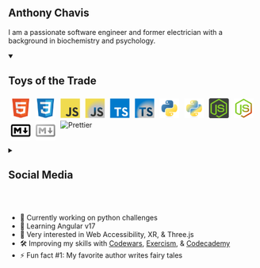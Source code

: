 ## Anthony Chavis

I am a passionate software engineer and former electrician with a background in biochemistry and psychology.

<details open>
<summary style='cursor:pointer;'><h2>Toys of the Trade</h2></summary>

<img alt='HTML5' title='HTML5' align='left' width='40px' style='padding:0px;margin-top:5px;margin-right:5px;margin-bottom:0px;margin-left:5px;' src="./assets/html_dark-mode.svg" />
<img alt='CSS3' title='CSS3' align='left' width='40px' style='padding:0px;margin-top:5px;margin-right:5px;margin-bottom:0px;margin-left:5px;' src="./assets/css_dark-mode.svg" />
<img alt='JavaScript' title='JavaScript' align='left' width='40px' style='padding:0px;margin-top:5px;margin-right:5px;margin-bottom:0px;margin-left:5px;' src="./assets/js_light.svg#gh-light-mode-only" />
<img alt='JavaScript' title='JavaScript' align='left' width='40px' style='padding:0px;margin-top:5px;margin-right:5px;margin-bottom:0px;margin-left:5px;' src="./assets/javascript_dark-mode.svg#gh-dark-mode-only" />
<img alt='TypeScript' title='TypeScript' align='left' width='40px' style='padding:0px;margin-top:5px;margin-right:5px;margin-bottom:0px;margin-left:5px;' src="./assets/ts_light.svg#gh-light-mode-only" />
<img alt='TypeScript' title='TypeScript' align='left' width='40px' style='padding:0px;margin-top:5px;margin-right:5px;margin-bottom:0px;margin-left:5px;' src='./assets/typescript_dark-mode.svg#gh-dark-mode-only'>
<img alt='Python' title='Python' align='left' width='40px' style='padding:0px;margin-top:5px;margin-right:5px;margin-bottom:0px;margin-left:5px;' src="./assets/python_light.svg#gh-light-mode-only" />
<img alt='Python' title='Python' align='left' width='40px' style='padding:0px;margin-top:5px;margin-right:5px;margin-bottom:0px;margin-left:5px;' src="./assets/python_dark-mode.svg#gh-dark-mode-only" />
<img alt='Node.JS' title='Node.JS' align='left' width='40px' style='padding:0px;margin-top:5px;margin-right:5px;margin-bottom:0px;margin-left:5px;' src="./assets/node_light.svg#gh-light-mode-only" />
<img alt='Node.JS' title='Node.JS' align='left' width='40px' style='padding:0px;margin-top:5px;margin-right:5px;margin-bottom:0px;margin-left:5px;' src='./assets/node_dark-mode.svg#gh-dark-mode-only' />
<img alt='Markdown' title='Markdown' align='left' width='40px' style='padding:0px;margin-top:5px;margin-right:5px;margin-bottom:0px;margin-left:5px;' src='./assets/markdown_light.svg#gh-light-mode-only' />
<img alt='Markdown' title='Markdown' align='left' width='40px' style='padding:0px;margin-top:5px;margin-right:5px;margin-bottom:0px;margin-left:5px;' src='./assets/markdown_dark-mode.svg#gh-dark-mode-only' />

<img alt='Prettier' title='Prettier' width='40px' style='padding:0px;margin-top:5px;margin-right:5px;margin-bottom:0px;margin-left:5px;' src='https://techstack-generator.vercel.app/prettier-icon.svg'>

</details>

<br />
<br />

<details style='cursor:pointer;'>
<summary><h2>Social Media</h2></summary>

[<img alt='LinkedIn' title='LinkedIn' align='left' width='40px' style='margin-top: 2px;margin-right: 5px;margin-left:5px;' src="https://cdn.jsdelivr.net/gh/devicons/devicon/icons/linkedin/linkedin-original.svg#gh-dark-mode-only" />](https://www.linkedin.com/in/anthony-chavis/#gh-dark-mode-only)
[<img alt='LinkedIn' title='LinkedIn' align='left' width='40px' style='margin-top: 2px;margin-right: 5px;margin-left:5px;' src="https://cdn.jsdelivr.net/gh/devicons/devicon/icons/linkedin/linkedin-plain.svg#gh-light-mode-only" />](https://www.linkedin.com/in/anthony-chavis/#gh-light-mode-only)
[<img alt='X, formerly known as Twitter' title='X, formerly known as Twitter' width='40px' style='margin-top: 2px;margin-right: 5px;margin-left:5px;' src="https://cdn.jsdelivr.net/gh/devicons/devicon/icons/twitter/twitter-original.svg" />][twitter]

<!-- replace w/ X icon !! -->

</details>

<br />
<br />

- 🔬 Currently working on python challenges
- 🌱 Learning Angular v17
- 🔭 Very interested in Web Accessibility, XR, & Three.js
- 🛠️ Improving my skills with [Codewars][codewars], [Exercism][exercism], & [Codecademy][codecademy]
- ⚡ Fun fact #1: My favorite author writes fairy tales
<!-- - ⚡ Fun fact #2: There is one video game I enjoy playing == retired q3 2023 -->

<!-- [currentProject]: -->

[codecademy]: https://www.codecademy.com/profiles/AnthonyCh.
[codewars]: https://www.codewars.com/users/gitanthony
[exercism]: https://exercism.org/profiles/anthonychavis
[twitter]: https://twitter.com/gitanthony1

<!-- [linkedin]: https://www.linkedin.com/in/anthony-chavis/ -->

<!-- Resources:
Icons:
- https://devicon.dev/
- https://techstack-generator.vercel.app -->

<!--


**anthonychavis/anthonychavis** is a ✨ _special_ ✨ repository because its `README.md` (this file) appears on your GitHub profile.

Here are some ideas to get you started:

- 🔭 I’m currently working on ...
- 🌱 I’m currently learning ...
- 👯 I’m looking to collaborate on ...
- 🤔 I’m looking for help with ...
- 💬 Ask me about ...
- 📫 How to reach me: ...
- 😄 Pronouns: ...
- ⚡ Fun fact: ...
-->
